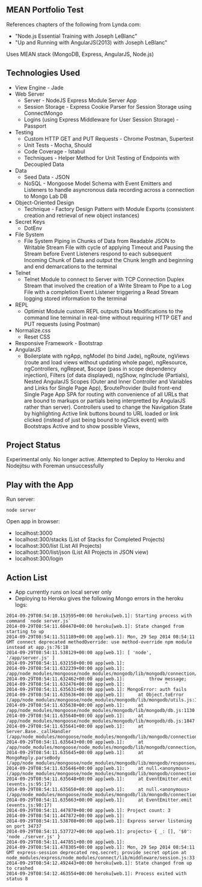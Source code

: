 MEAN Portfolio Test
-------

References chapters of the following from Lynda.com:
 - "Node.js Essential Training with Joseph LeBlanc" 
 - "Up and Running with AngularJS(2013) with Joseph LeBlanc"

Uses MEAN stack (MongoDB, Express, AngularJS, Node.js)

Technologies Used
-------
* View Engine - Jade
* Web Server
  - Server - NodeJS Express Module Server App
  - Session Storage - Express Cookie Parser for Session Storage using ConnectMongo
  - Logins (using Express Middleware for User Session Storage) - Passport
* Testing
  - Custom HTTP GET and PUT Requests - Chrome Postman, Supertest
  - Unit Tests - Mocha, Should
  - Code Coverage - Istabul
  - Techniques - Helper Method for Unit Testing of Endpoints with Decoupled Data
* Data
  - Seed Data - JSON
  - NoSQL - Mongoose Model Schema with Event Emitters and Listeners to handle asyncronous data recording across a connection to Mongo Lab DB
* Object-Oriented Design
  - Technique - Factory Design Pattern with Module Exports (consistent creation and retrieval of new object instances)
* Secret Keys
  - DotEnv
* File System
  - File System Piping in Chunks of Data from Readable JSON to Writable Stream File with cycle of applying Timeout and Pausing the Stream before Event Listeners respond to each subsequent Incoming Chunk of Data and output the Chunk length and beginning and end demarcations to the terminal
* Telnet
  - Telnet Module to connect to Server with TCP Connection Duplex Stream that involved the creation of a Write Stream to Pipe to a Log File with a completion Event Listener triggering a Read Stream logging stored information to the terminal
* REPL
  - Optimist Module custom REPL outputs Data Modifications to the command line terminal in real-time without requiring HTTP GET and PUT requests (using Postman)
* Normalize.css
  - Reset CSS
* Responsive Framework - Bootstrap
* AngularJS
  - Boilerplate with ngApp, ngModel (to bind Jade), ngRoute, ngViews (route and load views without updating whole page), ngResource, ngControllers, ngRepeat, $scope (pass in scope dependency injection), Filters (of data displayed), ngShow, ngInclude (Partials), Nested AngularJS Scopes (Outer and Inner Controller and Variables and Links for Single Page App), $routeProvider (build front-end Single Page App SPA for routing with convenience of all URLs that are bound to markups or partials being interpretted by AngularJS rather than server). Controllers used to change the Navigation State by highlighting Active link buttons bound to URL loaded or link clicked (instead of just being bound to ngClick event) with Bootstraps Active and to show possible Views, 

Project Status
-------
Experimental only. No longer active. Attempted to Deploy to Heroku and Nodejitsu with Foreman unsuccessfully

Play with the App
-------
Run server: 
```
node server
```
Open app in browser:
 - localhost:3000
 - localhost:300/stacks (List of Stacks for Completed Projects)
 - localhost:300/list (List All Projects)
 - localhost:300/list/json (List All Projects in JSON view)
 - localhost:300/login

Action List
-------
 - App currently runs on local server only
 - Deploying to Heroku gives the following Mongo errors in the heroku logs:
 ```
 2014-09-29T08:54:10.153595+00:00 heroku[web.1]: Starting process with command `node server.js`
2014-09-29T08:54:11.604470+00:00 heroku[web.1]: State changed from starting to up
2014-09-29T08:54:11.511189+00:00 app[web.1]: Mon, 29 Sep 2014 08:54:11 GMT connect deprecated methodOverride: use method-override npm module instead at app.js:76:18
2014-09-29T08:54:11.538129+00:00 app[web.1]: [ 'node', '/app/server.js' ]
2014-09-29T08:54:11.632150+00:00 app[web.1]: 
2014-09-29T08:54:11.632239+00:00 app[web.1]: /app/node_modules/mongoose/node_modules/mongodb/lib/mongodb/connection/base.js:245
2014-09-29T08:54:11.632462+00:00 app[web.1]:         throw message;      
2014-09-29T08:54:11.632476+00:00 app[web.1]:               ^
2014-09-29T08:54:11.635631+00:00 app[web.1]: MongoError: auth fails
2014-09-29T08:54:11.635636+00:00 app[web.1]:     at Object.toError (/app/node_modules/mongoose/node_modules/mongodb/lib/mongodb/utils.js:114:11)
2014-09-29T08:54:11.635638+00:00 app[web.1]:     at /app/node_modules/mongoose/node_modules/mongodb/lib/mongodb/db.js:1130:31
2014-09-29T08:54:11.635640+00:00 app[web.1]:     at /app/node_modules/mongoose/node_modules/mongodb/lib/mongodb/db.js:1847:9
2014-09-29T08:54:11.635641+00:00 app[web.1]:     at Server.Base._callHandler (/app/node_modules/mongoose/node_modules/mongodb/lib/mongodb/connection/base.js:445:41)
2014-09-29T08:54:11.635643+00:00 app[web.1]:     at /app/node_modules/mongoose/node_modules/mongodb/lib/mongodb/connection/server.js:478:18
2014-09-29T08:54:11.635645+00:00 app[web.1]:     at MongoReply.parseBody (/app/node_modules/mongoose/node_modules/mongodb/lib/mongodb/responses/mongo_reply.js:68:5)
2014-09-29T08:54:11.635646+00:00 app[web.1]:     at null.<anonymous> (/app/node_modules/mongoose/node_modules/mongodb/lib/mongodb/connection/server.js:436:20)
2014-09-29T08:54:11.635648+00:00 app[web.1]:     at EventEmitter.emit (events.js:95:17)
2014-09-29T08:54:11.635650+00:00 app[web.1]:     at null.<anonymous> (/app/node_modules/mongoose/node_modules/mongodb/lib/mongodb/connection/connection_pool.js:201:13)
2014-09-29T08:54:11.635663+00:00 app[web.1]:     at EventEmitter.emit (events.js:98:17)
2014-09-29T08:54:11.447870+00:00 app[web.1]: Project count: 3
2014-09-29T08:54:11.447872+00:00 app[web.1]: 
2014-09-29T08:54:11.538708+00:00 app[web.1]: Express server listening on port 34737
2014-09-29T08:54:11.537727+00:00 app[web.1]: projects> { _: [], '$0': 'node ./server.js' }
2014-09-29T08:54:11.447851+00:00 app[web.1]: 
2014-09-29T08:54:11.478305+00:00 app[web.1]: Mon, 29 Sep 2014 08:54:11 GMT express-session deprecated req.secret; provide secret option at node_modules/express/node_modules/connect/lib/middleware/session.js:33:10
2014-09-29T08:54:12.492443+00:00 heroku[web.1]: State changed from up to crashed
2014-09-29T08:54:12.463554+00:00 heroku[web.1]: Process exited with status 8
```
